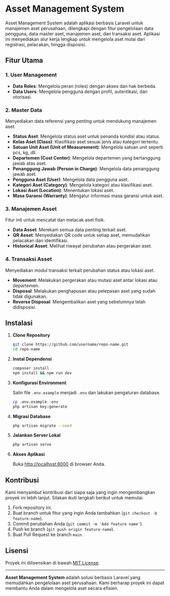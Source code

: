 # Asset Management System

Asset Management System adalah aplikasi berbasis Laravel untuk manajemen aset perusahaan, dilengkapi dengan fitur pengelolaan data pengguna, data master aset, manajemen aset, dan transaksi aset. Aplikasi ini menyediakan alur kerja lengkap untuk mengelola aset mulai dari registrasi, pelacakan, hingga disposisi.

## Fitur Utama

### 1. **User Management**

-   **Data Roles**: Mengelola peran (roles) dengan akses dan hak berbeda.
-   **Data Users**: Mengelola pengguna dengan profil, autentikasi, dan otorisasi.

### 2. **Master Data**

Menyediakan data referensi yang penting untuk mendukung manajemen aset.

-   **Status Aset**: Mengelola status aset untuk penanda kondisi atau status.
-   **Kelas Aset (Class)**: Klasifikasi aset sesuai jenis atau kategori tertentu.
-   **Satuan Unit Aset (Unit of Measurement)**: Mengelola satuan unit seperti pcs, kg, dll.
-   **Departemen (Cost Center)**: Mengelola departemen yang bertanggung jawab atas aset.
-   **Penanggung Jawab (Person in Charge)**: Mengelola data penanggung jawab aset.
-   **Pengguna Aset (User)**: Mengelola data pengguna aset.
-   **Kategori Aset (Category)**: Mengelola kategori atau klasifikasi aset.
-   **Lokasi Aset (Location)**: Menentukan lokasi aset.
-   **Masa Garansi (Warranty)**: Mengatur informasi masa garansi untuk aset.

### 3. **Manajemen Asset**

Fitur inti untuk mencatat dan melacak aset fisik.

-   **Data Asset**: Merekam semua data penting terkait aset.
-   **QR Asset**: Menyediakan QR code untuk setiap aset, memudahkan pelacakan dan identifikasi.
-   **Historical Asset**: Melihat riwayat perubahan atau pergerakan aset.

### 4. **Transaksi Asset**

Menyediakan modul transaksi terkait perubahan status atau lokasi aset.

-   **Movement**: Melakukan pergerakan atau mutasi aset antar lokasi atau departemen.
-   **Disposal**: Melakukan penghapusan atau pelepasan aset yang sudah tidak digunakan.
-   **Reverse Disposal**: Mengembalikan aset yang sebelumnya telah didisposisi.

## Instalasi

1. **Clone Repository**

    ```bash
    git clone https://github.com/username/repo-name.git
    cd repo-name
    ```

2. **Instal Dependensi**

    ```bash
    composer install
    npm install && npm run dev
    ```

3. **Konfigurasi Environment**

    Salin file `.env.example` menjadi `.env` dan lakukan pengaturan database.

    ```bash
    cp .env.example .env
    php artisan key:generate
    ```

4. **Migrasi Database**

    ```bash
    php artisan migrate --seed
    ```

5. **Jalankan Server Lokal**

    ```bash
    php artisan serve
    ```

6. **Akses Aplikasi**

    Buka [http://localhost:8000](http://localhost:8000) di browser Anda.

## Kontribusi

Kami menyambut kontribusi dari siapa saja yang ingin mengembangkan proyek ini lebih lanjut. Silakan ikuti langkah berikut untuk memulai:

1. Fork repository ini.
2. Buat branch untuk fitur yang ingin Anda tambahkan (`git checkout -b feature-name`).
3. Commit perubahan Anda (`git commit -m 'Add feature name'`).
4. Push ke branch (`git push origin feature-name`).
5. Buat Pull Request ke branch `main`.

## Lisensi

Proyek ini dilisensikan di bawah [MIT License](LICENSE).

---

**Asset Management System** adalah solusi berbasis Laravel yang memudahkan pengelolaan aset perusahaan. Kami berharap proyek ini dapat membantu Anda dalam mengelola aset secara efisien.
